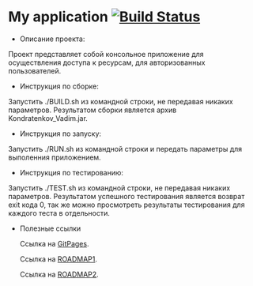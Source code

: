 # My application    [![Build Status](https://travis-ci.org/ZloyRob/Kondratenkov_Vadim.svg?branch=master)](https://travis-ci.org/ZloyRob/Kondratenkov_Vadim)

 * Описание проекта:
 
  Проект представляет собой консольное приложение для осуществления доступа к ресурсам, для авторизованных пользователей.
 
 * Инструкция по сборке:
 
 Запустить ./BUILD.sh из командной строки, не передавая никаких параметров. Результатом сборки является архив Kondratenkov_Vadim.jar.
 
 * Инструкция по запуску:
 
 Запустить ./RUN.sh из командной строки и передать параметры для выполенния приложением.
 
 * Инструкция по тестированию:
 
 Запустить ./TEST.sh из командной строки, не передавая никаких параметров. Результатом успешного тестирования является возврат exit кода 0,
 так же можно просмотреть результаты тестирования для каждого теста в отдельности.
 
 * Полезные ссылки
 
    Ссылка на [GitPages](https://zloyrob.github.io/Kondratenkov_Vadim/).

    Ссылка на [ROADMAP1](./ROADMAP1.md).

    Ссылка на [ROADMAP2](./ROADMAP2.md).
